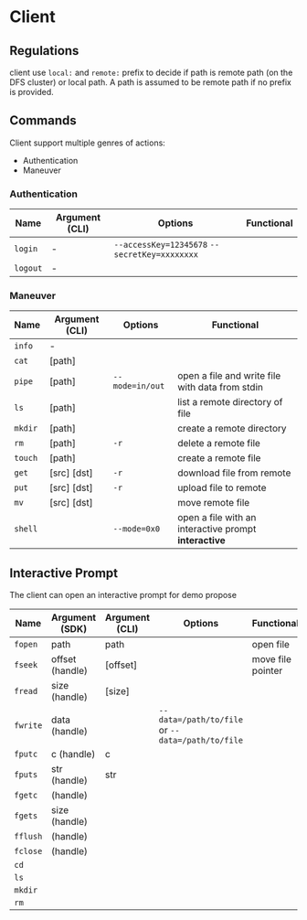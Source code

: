 # Client


##  Regulations

client use `local:` and `remote:` prefix to decide if path is remote path (on the DFS cluster) or local path. A path is assumed to be remote path if no prefix is provided.

##  Commands

Client support multiple genres of actions:

- Authentication
- Maneuver

### Authentication

| Name     | Argument (CLI)  | Options                                              | Functional                                             |
|----------|-----------------|------------------------------------------------------|--------------------------------------------------------|
| `login`  | -               | `--accessKey=12345678` `--secretKey=xxxxxxxx`        |                                                        |
| `logout` | -               |                                                      |                                                        |

### Maneuver

| Name    | Argument (CLI)  | Options         | Functional                                             |
|---------|-----------------|-----------------|--------------------------------------------------------|
| `info`  | -               |                 |                                                        |
| `cat`   | \[path\]        |                 |                                                        |
| `pipe`  | \[path\]        | `--mode=in/out` | open a file and write file with data from stdin        |
| `ls`    | \[path\]        |                 | list a remote directory of file                        |
| `mkdir` | \[path\]        |                 | create a remote directory                              |
| `rm`    | \[path\]        | `-r`            | delete a remote file                                   |
| `touch` | \[path\]        |                 | create a remote file                                   |
| `get`   | \[src\] \[dst\] | `-r`            | download file from remote                              |
| `put`   | \[src\] \[dst\] | `-r`            | upload file to remote                                  |
| `mv`    | \[src\] \[dst\] |                 | move remote file                                       |
| `shell` |                 | `--mode=0x0`    | open a file with an interactive prompt **interactive** |

## Interactive Prompt

The client can open an interactive prompt for demo propose

| Name     | Argument (SDK)  | Argument (CLI) | Options                                          | Functional        |
|----------|-----------------|----------------|--------------------------------------------------|-------------------|
| `fopen`  | path            | path           |                                                  | open file         |
| `fseek`  | offset (handle) | \[offset\]     |                                                  | move file pointer |
| `fread`  | size (handle)   | \[size\]       |                                                  |                   |
| `fwrite` | data (handle)   |                | `--data=/path/to/file` or `--data=/path/to/file` |                   | 
| `fputc`  | c (handle)      | c              |                                                  |                   |   
| `fputs`  | str (handle)    | str            |                                                  |                   |   
| `fgetc`  | (handle)        |                |                                                  |                   |   
| `fgets`  | size (handle)   |                |                                                  |                   |     
| `fflush` | (handle)        |                |                                                  |                   | 
| `fclose` | (handle)        |                |                                                  |                   |  
| `cd`     |                 |                |                                                  |                   |  
| `ls`     |                 |                |                                                  |                   |  
| `mkdir`  |                 |                |                                                  |                   |  
| `rm`     |                 |                |                                                  |                   |  












